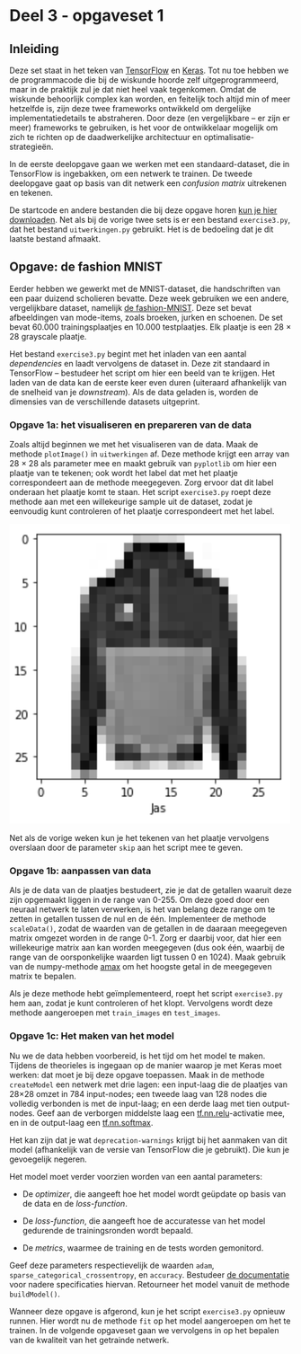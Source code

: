 # Deel 3 - opgaveset 1

## Inleiding
Deze set staat in het teken van [TensorFlow](https://www.tensorflow.org/) en [Keras](https://keras.io/). Tot nu toe hebben we de programmacode die bij de wiskunde hoorde zelf uitgeprogrammeerd, maar in de praktijk zul je dat niet heel vaak tegenkomen. Omdat de wiskunde behoorlijk complex kan worden, en feitelijk toch altijd min of meer hetzelfde is, zijn deze twee frameworks ontwikkeld om dergelijke implementatiedetails te abstraheren. Door deze (en vergelijkbare – er zijn er meer) frameworks te gebruiken, is het voor de ontwikkelaar mogelijk om zich te richten op de daadwerkelijke architectuur en optimalisatie-strategieën.

In de eerste deelopgave gaan we werken met een standaard-dataset, die in TensorFlow is ingebakken, om een netwerk te trainen. De tweede deelopgave gaat op basis van dit netwerk een *confusion matrix* uitrekenen en tekenen.

De startcode en andere bestanden die bij deze opgave horen <a href="../files/startcode_deel3-set1.zip">kun je hier downloaden</a>. Net als bij de vorige twee sets is er een bestand `exercise3.py`, dat het bestand `uitwerkingen.py` gebruikt. Het is de bedoeling dat je dit laatste bestand afmaakt.

## Opgave: de fashion MNIST
Eerder hebben we gewerkt met de MNIST-dataset, die handschriften van een paar duizend scholieren bevatte. Deze week gebruiken we een andere, vergelijkbare dataset, namelijk <a href="https://github.com/zalandoresearch/fashion-mnist">de fashion-MNIST</a>. Deze set bevat afbeeldingen van mode-items, zoals broeken, jurken en schoenen. De set bevat 60.000 trainingsplaatjes en 10.000 testplaatjes. Elk plaatje is een 28 &times; 28 grayscale plaatje.

Het bestand `exercise3.py` begint met het inladen van een aantal *dependencies* en laadt vervolgens de dataset in. Deze zit standaard in TensorFlow – bestudeer het script om hier een beeld van te krijgen. Het laden van de data kan de eerste keer even duren (uiteraard afhankelijk van de snelheid van je *downstream*). Als de data geladen is, worden de dimensies van de verschillende datasets uitgeprint.

### Opgave 1a: het visualiseren en prepareren van de data
Zoals altijd beginnen we met het visualiseren van de data. Maak de methode `plotImage()` in `uitwerkingen` af. Deze methode krijgt een array van 28 &times; 28 als parameter mee en maakt gebruik van `pyplotlib` om hier een plaatje van te tekenen; ook wordt het label dat met het plaatje correspondeert aan de methode meegegeven. Zorg ervoor dat dit label onderaan het plaatje komt te staan. Het script `exercise3.py` roept deze methode aan met een willekeurige sample uit de dataset, zodat je eenvoudig kunt controleren of het plaatje correspondeert met het label.

![Plot van een plaatje om te checken wat het is](../imgs/imgplot.png)

Net als de vorige weken kun je het tekenen van het plaatje vervolgens overslaan door de parameter `skip` aan het script mee te geven.

### Opgave 1b: aanpassen van data
Als je de data van de plaatjes bestudeert, zie je dat de getallen waaruit deze zijn opgemaakt liggen in de range van 0-255. Om deze goed door een neuraal netwerk te laten verwerken, is het van belang deze range om te zetten in getallen tussen de nul en de één. Implementeer de methode `scaleData()`, zodat de waarden van de getallen in de daaraan meegegeven matrix omgezet worden in de range 0-1. Zorg er daarbij voor, dat hier een willekeurige matrix aan kan worden meegegeven (dus ook één, waarbij de range van de oorsponkelijke waarden ligt tussen 0 en 1024). Maak gebruik van de numpy-methode <a href="https://docs.scipy.org/doc/numpy/reference/generated/numpy.amax.html">amax</a> om het hoogste getal in de meegegeven matrix te bepalen.

Als je deze methode hebt geïmplementeerd, roept het script `exercise3.py` hem aan, zodat je kunt controleren of het klopt. Vervolgens wordt deze methode aangeroepen met `train_images` en `test_images`.

### Opgave 1c: Het maken van het model
Nu we de data hebben voorbereid, is het tijd om het model te maken. Tijdens de theorieles is ingegaan op de manier waarop je met Keras moet werken: dat moet je bij deze opgave toepassen. Maak in de methode `createModel` een netwerk met drie lagen: een input-laag die de plaatjes van 28&times;28 omzet in 784 input-nodes; een tweede laag van 128 nodes die volledig verbonden is met de input-laag; en een derde laag met tien output-nodes. Geef aan de verborgen middelste laag een <a href="https://www.tensorflow.org/api_docs/python/tf/nn/relu">tf.nn.relu</a>-activatie mee, en in de output-laag een <a href="https://www.tensorflow.org/api_docs/python/tf/nn/softmax">tf.nn.softmax</a>. 

Het kan zijn dat je wat `deprecation-warnings` krijgt bij het aanmaken van dit model (afhankelijk van de versie van TensorFlow die je gebruikt). Die kun je gevoegelijk negeren.

Het model moet verder voorzien worden van een aantal parameters:

- De *optimizer*, die aangeeft hoe het model wordt geüpdate op basis van de data en de *loss-function*.

- De *loss-function*, die aangeeft hoe de accuratesse van het model gedurende de trainingsronden wordt bepaald. 

- De *metrics*, waarmee de training en de tests worden gemonitord.

Geef deze parameters respectievelijk de waarden `adam`, `sparse_categorical_crossentropy`, en `accuracy`. Bestudeer <a href="https://www.tensorflow.org/api_docs/python/tf/keras/Sequential#compile">de documentatie</a> voor nadere specificaties hiervan. Retourneer het model vanuit de methode `buildModel()`.

Wanneer deze opgave is afgerond, kun je het script `exercise3.py` opnieuw runnen. Hier wordt nu de methode `fit` op het model aangeroepen om het te trainen. In de volgende opgaveset gaan we vervolgens in op het bepalen van de kwaliteit van het getrainde netwerk.